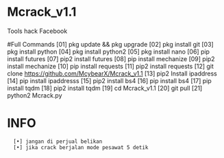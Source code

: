 # Mcrack_v1.1
Tools hack Facebook


#Full Commands
          [01] pkg update && pkg upgrade
          [02] pkg install git
          [03] pkg install python
          [04] pkg install python2
          [05] pkg install nano
          [06] pip install futures
          [07] pip2 install futures
          [08] pip install mechanize
          [09] pip2 install mechanize
          [10] pip install requests
          [11] pip2 install requests
          [12] git clone https://github.com/McybearX/Mcrack_v1.1
          [13] pip2 Install ipaddress
          [14] pip install ipaddresss
          [15] pip2 install bs4
          [16] pip install bs4
          [17] pip install tqdm
          [18] pip2 install tqdm
          [19] cd Mcrack_v1.1
          [20] git pull
          [21] python2 Mcrack.py
          
# INFO
      [•] jangan di perjual belikan
      [•] jika crack berjalan mode pesawat 5 detik
